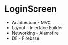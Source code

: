 # LoginScreen

- Architecture - MVC
- Layout - Interface Builder
- Networking - Alamofire
- DB - Firebase
